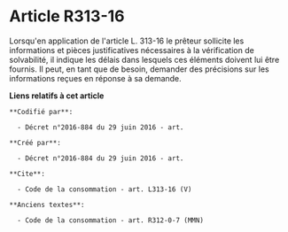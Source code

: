 # Article R313-16

Lorsqu'en application de l'article L. 313-16 le prêteur sollicite les informations et pièces justificatives nécessaires à la
vérification de solvabilité, il indique les délais dans lesquels ces éléments doivent lui être fournis. Il peut, en tant que
de besoin, demander des précisions sur les informations reçues en réponse à sa demande.

**Liens relatifs à cet article**

	**Codifié par**:

	  - Décret n°2016-884 du 29 juin 2016 - art.

	**Créé par**:

	  - Décret n°2016-884 du 29 juin 2016 - art.

	**Cite**:

	  - Code de la consommation - art. L313-16 (V)

	**Anciens textes**:

	  - Code de la consommation - art. R312-0-7 (MMN)
